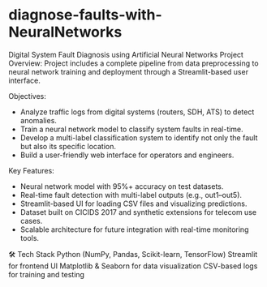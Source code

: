 # diagnose-faults-with-NeuralNetworks
Digital System Fault Diagnosis using Artificial Neural Networks
Project Overview:
Project includes a complete pipeline from data preprocessing to neural network training and deployment through a Streamlit-based user interface.

Objectives:
- Analyze traffic logs from digital systems (routers, SDH, ATS) to detect anomalies.
- Train a neural network model to classify system faults in real-time.
- Develop a multi-label classification system to identify not only the fault but also its specific location.
- Build a user-friendly web interface for operators and engineers.

Key Features:
- Neural network model with 95%+ accuracy on test datasets.
- Real-time fault detection with multi-label outputs (e.g., out1–out5).
- Streamlit-based UI for loading CSV files and visualizing predictions.
- Dataset built on CICIDS 2017 and synthetic extensions for telecom use cases.
- Scalable architecture for future integration with real-time monitoring tools.

🛠️ Tech Stack
Python (NumPy, Pandas, Scikit-learn, TensorFlow)
Streamlit for frontend UI
Matplotlib & Seaborn for data visualization
CSV-based logs for training and testing
